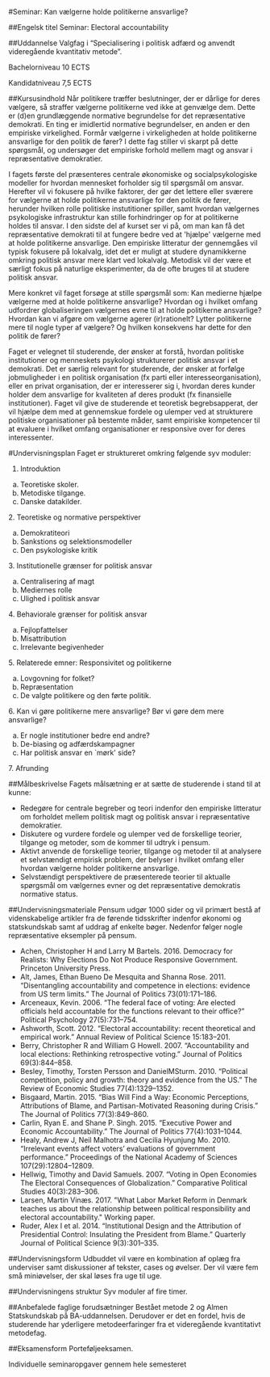 #Seminar: Kan vælgerne holde politikerne ansvarlige?
 
##Engelsk titel
Seminar: Electoral accountability
 
##Uddannelse
Valgfag i  “Specialisering i politisk adfærd og anvendt videregående kvantitativ metode”.
 
Bachelorniveau 10 ECTS
 
Kandidatniveau 7,5 ECTS
 
##Kursusindhold
Når politikere træffer beslutninger, der er dårlige for deres vælgere, så straffer vælgerne politikerne ved ikke at genvælge dem. Dette er (d)en grundlæggende normative begrundelse for det repræsentative demokrati. En ting er imidlertid normative begrundelser, en anden er den empiriske virkelighed. Formår vælgerne i virkeligheden at holde politikerne ansvarlige for den politik de fører? I dette fag stiller vi skarpt på dette spørgsmål, og undersøger det empiriske forhold mellem magt og ansvar i repræsentative demokratier.

I fagets første del præsenteres centrale økonomiske og socialpsykologiske modeller for hvordan mennesket forholder sig til spørgsmål om ansvar. Herefter vil vi fokusere på hvilke faktorer, der gør det lettere eller sværere for vælgerne at holde politikerne ansvarlige for den politik de fører, herunder hvilken rolle politiske instutitioner spiller, samt hvordan vælgernes psykologiske infrastruktur kan stille forhindringer op for at politikerne holdes til ansvar. I den sidste del af kurset ser vi på, om man kan få det repræsentative demokrati til at fungere bedre ved at 'hjælpe' vælgerne med at holde politikerne ansvarlige. Den empiriske litteratur der gennemgåes vil typisk fokusere på lokalvalg, idet det er muligt at studere dynamikkerne omkring politisk ansvar mere klart ved lokalvalg. Metodisk vil der være et særligt fokus på naturlige eksperimenter, da de ofte bruges til at studere politisk ansvar.

Mere konkret vil faget forsøge at stille spørgsmål som: Kan medierne hjælpe vælgerne med at holde politikerne ansvarlige? Hvordan og i hvilket omfang udfordrer globaliseringen vælgernes evne til at holde politikerne ansvarlige? Hvordan kan vi afgøre om vælgerne agerer (ir)rationelt? Lytter politikerne mere til nogle typer af vælgere? Og hvilken konsekvens har dette for den politik de fører?

Faget er velegnet til studerende, der ønsker at forstå, hvordan politiske institutioner og menneskets psykologi strukturerer politisk ansvar i et demokrati. Det er særlig relevant for studerende, der ønsker at forfølge jobmuligheder i en politisk organisation (fx parti eller interesseorganisation), eller en privat organisation, der er interesserer sig i, hvordan deres kunder holder dem ansvarlige for kvaliteten af deres produkt (fx finansielle institutioner). Faget vil give de studerende et teoretisk begrebsapperat, der vil hjælpe dem med at gennemskue fordele og ulemper ved at strukturere politiske organisationer på bestemte måder, samt empiriske kompetencer til at evaluere i hvilket omfang organisationer er responsive over for deres interessenter.

#Undervisningsplan
Faget er struktureret omkring følgende syv moduler:

1. Introduktion
<ol type="a">
  <li>Teoretiske skoler.</li>
  <li>Metodiske tilgange. </li>
  <li>Danske datakilder.</li>
</ol>
2. Teoretiske og normative perspektiver
<ol type="a">
  <li>Demokratiteori</li>
  <li>Sankstions og selektionsmodeller </li>
  <li>Den psykologiske kritik</li>
</ol>
3. Institutionelle grænser for politisk ansvar
<ol type="a">
  <li>Centralisering af magt</li>
  <li>Mediernes rolle</li>
  <li>Ulighed i politisk ansvar</li>
</ol>
4. Behaviorale grænser for politisk ansvar
<ol type="a">
  <li>Fejlopfattelser</li>
  <li>Misattribution</li>
  <li>Irrelevante begivenheder</li>
</ol>
5. Relaterede emner: Responsivitet og politikerne
<ol type="a">
  <li>Lovgovning for folket?</li>
   <li>Repræsentation</li>
  <li>De valgte politikere og den førte politik.</li>
</ol>
6. Kan vi gøre politikerne mere ansvarlige? Bør vi gøre dem mere ansvarlige?
<ol type="a">
  <li>Er nogle institutioner bedre end andre?</li>
   <li>De-biasing og adfærdskampagner</li>
  <li>Har politisk ansvar en `mørk' side?</li>
</ol>
7. Afrunding

##Målbeskrivelse
Fagets målsætning er at sætte de studerende i stand til at kunne:
* Redegøre for centrale begreber og teori indenfor den empiriske litteratur om forholdet mellem politisk magt og politisk ansvar i repræsentative demokratier.
* Diskutere og vurdere fordele og ulemper ved de forskellige teorier, tilgange og metoder, som de kommer til udtryk i pensum.
* Aktivt anvende de forskellige teorier, tilgange og metoder til at analysere et selvstændigt empirisk problem, der belyser i hvilket omfang eller hvordan vælgerne holder politikerne ansvarlige.
* Selvstændigt perspektivere de præsenterede teorier til aktualle spørgsmål om vælgernes evner og det repræsentative demokratis normative status.


##Undervisningsmateriale
Pensum udgør 1000 sider og vil primært bestå af videnskabelige artikler fra de førende tidsskrifter indenfor økonomi og statskundskab samt af uddrag af enkelte bøger. Nedenfor følger nogle repræsentative eksempler på pensum.
 
* Achen, Christopher H and Larry M Bartels. 2016. Democracy for Realists: Why Elections Do Not Produce Responsive Government. Princeton University Press.
* Alt, James, Ethan Bueno De Mesquita and Shanna Rose. 2011. “Disentangling accountability and competence in elections: evidence from US term limits.” The Journal of Politics 73(01):171–186.
* Arceneaux, Kevin. 2006. “The federal face of voting: Are elected officials held accountable for the functions relevant to their office?” Political Psychology 27(5):731–754. 
* Ashworth, Scott. 2012. “Electoral accountability: recent theoretical and empirical work.” Annual Review of Political Science 15:183–201.
* Berry, Christopher R and William G Howell. 2007. “Accountability and local elections: Rethinking retrospective voting.” Journal of Politics 69(3):844–858.
* Besley, Timothy, Torsten Persson and DanielMSturm. 2010. “Political competition, policy and growth: theory and evidence from the US.” The Review of Economic Studies 77(4):1329–1352.
* Bisgaard, Martin. 2015. “Bias Will Find a Way: Economic Perceptions, Attributions of Blame, and Partisan-Motivated Reasoning during Crisis.” The Journal of Politics 77(3):849–860.
* Carlin, Ryan E. and Shane P. Singh. 2015. “Executive Power and Economic Accountability.” The Journal of Politics 77(4):1031–1044.     
* Healy, Andrew J, Neil Malhotra and Cecilia Hyunjung Mo. 2010. “Irrelevant events affect voters’ evaluations of government performance.” Proceedings of the National Academy of Sciences 107(29):12804–12809.
* Hellwig, Timothy and David Samuels. 2007. “Voting in Open Economies The Electoral Consequences of Globalization.” Comparative Political Studies 40(3):283–306.
* Larsen, Martin Vinæs. 2017. "What Labor Market Reform in Denmark teaches us about the relationship between political responsibility and electoral accountability." Working paper.
* Ruder, Alex I et al. 2014. “Institutional Design and the Attribution of Presidential Control: Insulating the President from Blame.” Quarterly Journal of Political Science 9(3):301–335.
 
##Undervisningsform
Udbuddet vil være en kombination af oplæg fra underviser samt diskussioner af tekster, cases og øvelser. Der vil være fem små miniøvelser, der skal løses fra uge til uge.
 
##Undervisningens struktur
Syv moduler af fire timer.
 
##Anbefalede faglige forudsætninger
Bestået metode 2 og Almen Statskundskab på BA-uddannelsen. Derudover er det en fordel, hvis de studerende har yderligere metodeerfaringer fra et videregående kvantitativt metodefag.
 
##Eksamensform
Porteføljeeksamen.

Individuelle seminaropgaver gennem hele semesteret
